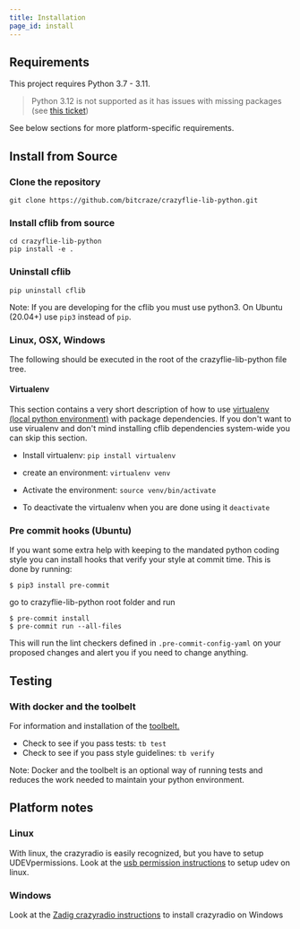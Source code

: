 ```yaml
---
title: Installation
page_id: install
---
```


## Requirements

This project requires Python 3.7 - 3.11.

> Python 3.12 is not supported as it has issues with missing packages (see [this ticket](https://github.com/bitcraze/crazyflie-lib-python/issues/425))

See below sections for more platform-specific requirements.
## Install from Source
### Clone  the repository
 ```
 git clone https://github.com/bitcraze/crazyflie-lib-python.git
 ```
### Install cflib from source
 ```
 cd crazyflie-lib-python
 pip install -e .
 ```

### Uninstall cflib

 ```
pip uninstall cflib
 ```

Note: If you are developing for the cflib you must use python3. On Ubuntu (20.04+) use `pip3` instead of `pip`.

### Linux, OSX, Windows

The following should be executed in the root of the crazyflie-lib-python file tree.

#### Virtualenv
This section contains a very short description of how to use [virtualenv (local python environment)](https://virtualenv.pypa.io/en/latest/)
with package dependencies. If you don't want to use virualenv and don't mind installing cflib dependencies system-wide
you can skip this section.

* Install virtualenv: `pip install virtualenv`
* create an environment: `virtualenv venv`
* Activate the environment: `source venv/bin/activate`


* To deactivate the virtualenv when you are done using it `deactivate`

### Pre commit hooks (Ubuntu)
If you want some extra help with keeping to the mandated python coding style you can install hooks that verify your style at commit time. This is done by running:
```
$ pip3 install pre-commit
```
go to crazyflie-lib-python root folder and run
```
$ pre-commit install
$ pre-commit run --all-files
```
This will run the lint checkers defined in `.pre-commit-config-yaml` on your proposed changes and alert you if you need to change anything.

## Testing
### With docker and the toolbelt

For information and installation of the
[toolbelt.](https://github.com/bitcraze/toolbelt)

* Check to see if you pass tests: `tb test`
* Check to see if you pass style guidelines: `tb verify`

Note: Docker and the toolbelt is an optional way of running tests and reduces the
work needed to maintain your python environment.

## Platform notes

### Linux

With linux, the crazyradio is easily recognized, but you have to setup UDEVpermissions. Look at the [usb permission instructions](/docs/installation/usb_permissions.md) to setup udev on linux.

### Windows

Look at the [Zadig crazyradio instructions](https://www.bitcraze.io/documentation/repository/crazyradio-firmware/master/building/usbwindows/) to install crazyradio on Windows
